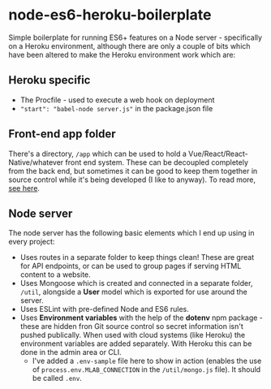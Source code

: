 # node-es6-heroku-boilerplate

Simple boilerplate for running ES6+ features on a Node server - specifically on a Heroku environment, although there are only a couple of bits which have been altered to make the Heroku environment work which are:

## Heroku specific

* The Procfile - used to execute a web hook on deployment
* `"start": "babel-node server.js"` in the package.json file

## Front-end app folder

There's a directory, `/app` which can be used to hold a Vue/React/React-Native/whatever front end system. These can be decoupled completely from the back end, but sometimes it can be good to keep them together in source control while it's being developed (I like to anyway). To read more, [see here](https://github.com/mars/heroku-cra-node).

## Node server

The node server has the following basic elements which I end up using in every project:

* Uses routes in a separate folder to keep things clean! These are great for API endpoints, or can be used to group pages if serving HTML content to a website.
* Uses Mongoose which is created and connected in a separate folder, `/util`, alongside a **User** model which is exported for use around the server.
* Uses ESLint with pre-defined Node and ES6 rules.
* Uses **Environment variables** with the help of the **dotenv** npm package - these are hidden fron Git source control so secret information isn't pushed publically. When used with cloud systems (like Heroku) the environment variables are added separately. With Heroku this can be done in the admin area or CLI.
  - I've added a `.env-sample` file here to show in action (enables the use of `process.env.MLAB_CONNECTION` in the `/util/mongo.js` file). It should be called `.env`.
